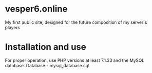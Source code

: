 # vesper6.online
My first public site, designed for the future composition of my server's players

# Installation and use
For proper operation, use PHP versions at least 7.1.33 and the MySQL database.
Database - mysql_database.sql
